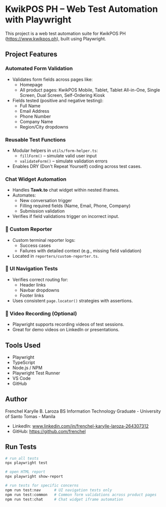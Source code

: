 # KwikPOS PH – Web Test Automation with Playwright

This project is a web test automation suite for KwikPOS PH (https://www.kwikpos.ph), built using Playwright.  

## Project Features

### Automated Form Validation
- Validates form fields across pages like:
  - Homepage
  - All product pages: KwikPOS Mobile, Tablet, Tablet All-in-One, Single Screen, Dual Screen, Self-Ordering Kiosk
- Fields tested (positive and negative testing):
  - Full Name
  - Email Address
  - Phone Number
  - Company Name
  - Region/City dropdowns

### Reusable Test Functions
- Modular helpers in `utils/form-helper.ts`:
  - `fillForm()` – simulate valid user input
  - `validateForm()` – simulate validation errors
- Enables DRY (Don't Repeat Yourself) coding across test cases.

### Chat Widget Automation
- Handles **Tawk.to** chat widget within nested iframes.
- Automates:
  - New conversation trigger
  - Filling required fields (Name, Email, Phone, Company)
  - Submission validation
- Verifies if field validations trigger on incorrect input.

### 📄 Custom Reporter
- Custom terminal reporter logs:
  - Success cases
  - Failures with detailed context (e.g., missing field validation)
- Located in `reporters/custom-reporter.ts`.

### 🧭 UI Navigation Tests
- Verifies correct routing for:
  - Header links
  - Navbar dropdowns
  - Footer links
- Uses consistent `page.locator()` strategies with assertions.

### 🎥 Video Recording (Optional)
- Playwright supports recording videos of test sessions.
- Great for demo videos on LinkedIn or presentations.

## Tools Used
- Playwright
- TypeScript
- Node.js / NPM
- Playwright Test Runner
- VS Code
- GitHub

## Author
Frenchel Karylle B. Laroza
BS Information Technology Graduate - University of Santo Tomas - Manila
- LinkedIn: www.linkedin.com/in/frenchel-karylle-laroza-264307312
- GitHub: https://github.com/frenchel

##  Run Tests
```bash
# run all tests
npx playwright test

# open HTML report
npx playwright show-report

# run tests for specific concerns
npm run test:nav      # UI navigation tests only
npm run test:common   # Common form validations across product pages
npm run test:chat     # Chat widget iframe automation

